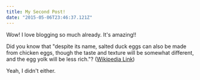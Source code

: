 ```yaml
---
title: My Second Post!
date: "2015-05-06T23:46:37.121Z"
---
```


Wow! I love blogging so much already. It's amazing!! 

Did you know that "despite its name, salted duck eggs can also be made from
chicken eggs, though the taste and texture will be somewhat different, and the
egg yolk will be less rich."?
([Wikipedia Link](https://en.wikipedia.org/wiki/Salted_duck_egg))

Yeah, I didn't either.
